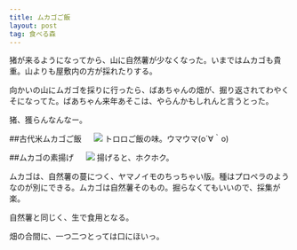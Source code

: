 ```yaml
---
title: ムカゴご飯
layout: post
tag: 食べる森
---
```


猪が来るようになってから、山に自然薯が少なくなった。いまではムカゴも貴重。山よりも屋敷内の方が採れたりする。

向かいの山にムガゴを採りに行ったら、ばあちゃんの畑が、掘り返されてわやくそになってた。ばあちゃん来年あそこは、やらんかもしれんと言うとった。

猪、獲らんなんなー。

##古代米ムカゴご飯
　
![](https://farm1.staticflickr.com/714/21846021280_c121147712.jpg)
トロロご飯の味。ウマウマ(o´∀｀o)

##ムカゴの素揚げ
　
![](https://c2.staticflickr.com/6/5696/22112627742_e84cc31b5e.jpg)
揚げると、ホクホク。


ムカゴは、自然薯の蔓につく、ヤマノイモのちっちゃい版。種はプロペラのようなのが別にできる。ムカゴは自然薯そのもの。掘らなくてもいいので、採集が楽。

自然薯と同じく、生で食用となる。

畑の合間に、一つ二つとっては口にほいっ。


